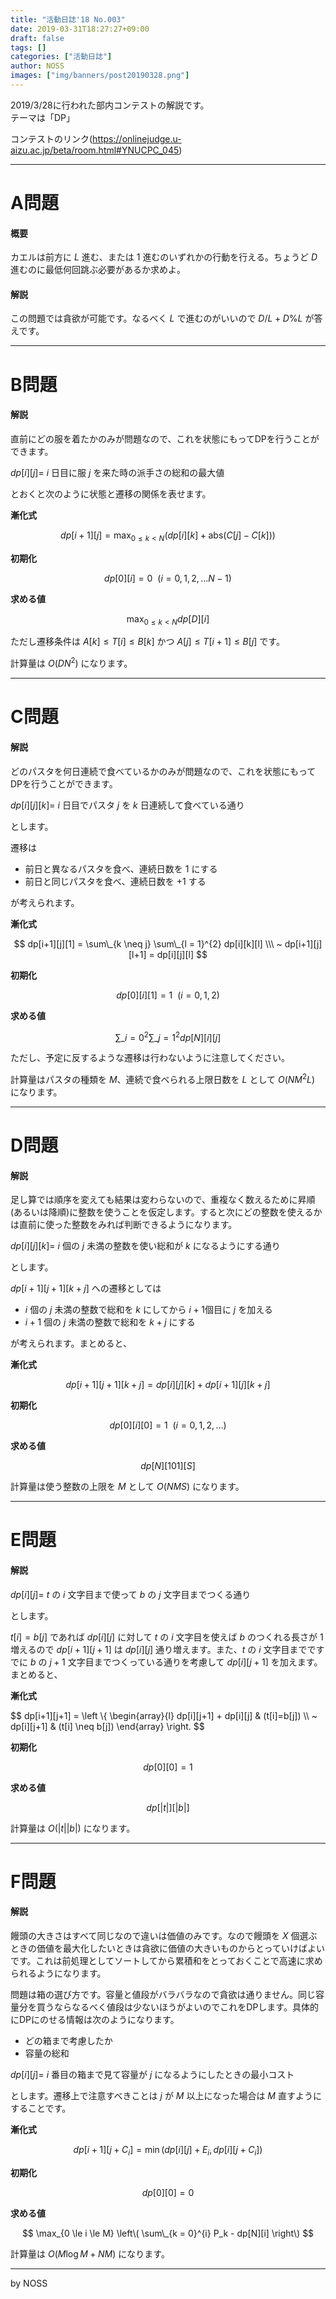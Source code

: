 ```yaml
---
title: "活動日誌'18 No.003"
date: 2019-03-31T18:27:27+09:00
draft: false
tags: []
categories: ["活動日誌"]
author: NOSS
images: ["img/banners/post20190328.png"]
---
```


2019/3/28に行われた部内コンテストの解説です。  
テーマは「DP」

<!--more-->

コンテストのリンク(https://onlinejudge.u-aizu.ac.jp/beta/room.html#YNUCPC_045)

---

# A問題

#### 概要

カエルは前方に $L$ 進む、または $1$ 進むのいずれかの行動を行える。ちょうど $D$ 進むのに最低何回跳ぶ必要があるか求めよ。

#### 解説

この問題では貪欲が可能です。なるべく $L$ で進むのがいいので $D/L + D\%L$ が答えです。

---

# B問題

#### 解説

直前にどの服を着たかのみが問題なので、これを状態にもってDPを行うことができます。

$dp[i][j]=$ $i$ 日目に服 $j$ を来た時の派手さの総和の最大値

とおくと次のように状態と遷移の関係を表せます。

__漸化式__

$$
dp[i+1][j] = \max_{0 \le k < N} ( dp[i][k] + \mathrm{abs} (C[j]-C[k]) )
$$

__初期化__

$$
dp[0][i] = 0 \ \ (i=0,1,2,...N-1)
$$

__求める値__

$$
\max_{0 \le k < N} dp[D][i]
$$

ただし遷移条件は $A[k] \le T[i] \le B[k]$ かつ $A[j] \le T[i+1] \le B[j]$ です。

計算量は $O(DN^2)$ になります。

---

# C問題

#### 解説

どのパスタを何日連続で食べているかのみが問題なので、これを状態にもってDPを行うことができます。

$dp[i][j][k]=$ $i$ 日目でパスタ $j$ を $k$ 日連続して食べている通り

とします。

遷移は

- 前日と異なるパスタを食べ、連続日数を $1$ にする
- 前日と同じパスタを食べ、連続日数を $+1$ する

が考えられます。

__漸化式__

$$
dp[i+1][j][1] = \sum\_{k \neq j} \sum\_{l = 1}^{2} dp[i][k][l] \\\ ~
dp[i+1][j][l+1] = dp[i][j][l]
$$

__初期化__

$$
dp[0][i][1] = 1 \ \ (i=0,1,2)
$$

__求める値__

$$
\sum\_{i = 0}^{2} \sum\_{j = 1}^{2} dp[N][i][j]
$$

ただし、予定に反するような遷移は行わないように注意してください。

計算量はパスタの種類を $M$、連続で食べられる上限日数を $L$ として $O(N M^2 L)$ になります。

---

# D問題

#### 解説

足し算では順序を変えても結果は変わらないので、重複なく数えるために昇順(あるいは降順)に整数を使うことを仮定します。すると次にどの整数を使えるかは直前に使った整数をみれば判断できるようになります。

$dp[i][j][k]=$ $i$ 個の $j$ 未満の整数を使い総和が $k$ になるようにする通り

とします。

$dp[i+1][j+1][k+j]$ への遷移としては

- $i$ 個の $j$ 未満の整数で総和を $k$ にしてから $i+1$個目に $j$ を加える
- $i+1$ 個の $j$ 未満の整数で総和を $k+j$ にする

が考えられます。まとめると、

__漸化式__

$$
dp[i+1][j+1][k+j] = dp[i][j][k] + dp[i+1][j][k+j]
$$

__初期化__

$$
dp[0][i][0] = 1 \ \ (i = 0,1,2,...)
$$

__求める値__

$$
dp[N][101][S]
$$

計算量は使う整数の上限を $M$ として $O(NMS)$ になります。

---

# E問題

#### 解説

$dp[i][j] =$ $t$ の $i$ 文字目まで使って $b$ の $j$ 文字目までつくる通り

とします。

$t[i] = b[j]$ であれば $dp[i][j]$ に対して $t$ の $i$ 文字目を使えば $b$ のつくれる長さが $1$ 増えるので $dp[i+1][j+1]$ は $dp[i][j]$ 通り増えます。また、$t$ の $i$ 文字目までですでに $b$ の $j+1$ 文字目までつくっている通りを考慮して $dp[i][j+1]$ を加えます。まとめると、

__漸化式__

$$
dp[i+1][j+1] = \left \\{ \begin{array}{l}
    dp[i][j+1] + dp[i][j] & (t[i]=b[j]) \\\ ~
    dp[i][j+1] & (t[i] \neq b[j])
\end{array} \right.
$$

__初期化__

$$
dp[0][0] = 1
$$

__求める値__

$$
dp[|t|][|b|]
$$

計算量は $O(|t||b|)$ になります。

---

# F問題

#### 解説

饅頭の大きさはすべて同じなので違いは価値のみです。なので饅頭を $X$ 個選ぶときの価値を最大化したいときは貪欲に価値の大きいものからとっていけばよいです。これは前処理としてソートしてから累積和をとっておくことで高速に求められるようになります。

問題は箱の選び方です。容量と値段がバラバラなので貪欲は通りません。同じ容量分を買うならなるべく値段は少ないほうがよいのでこれをDPします。具体的にDPにのせる情報は次のようになります。

- どの箱まで考慮したか
- 容量の総和

$dp[i][j] =$ $i$ 番目の箱まで見て容量が $j$ になるようにしたときの最小コスト

とします。遷移上で注意すべきことは $j$ が $M$ 以上になった場合は $M$ 直すようにすることです。

__漸化式__

$$
dp[i+1][j+C_i] = \min (dp[i][j]+E_i , dp[i][j+C_i])
$$

__初期化__

$$
dp[0][0] = 0
$$

__求める値__

$$
\max_{0 \le i \le M} \left\( \sum\_{k = 0}^{i} P_k - dp[N][i] \right\)
$$

計算量は $O(M \log M + NM)$ になります。

---

by NOSS

